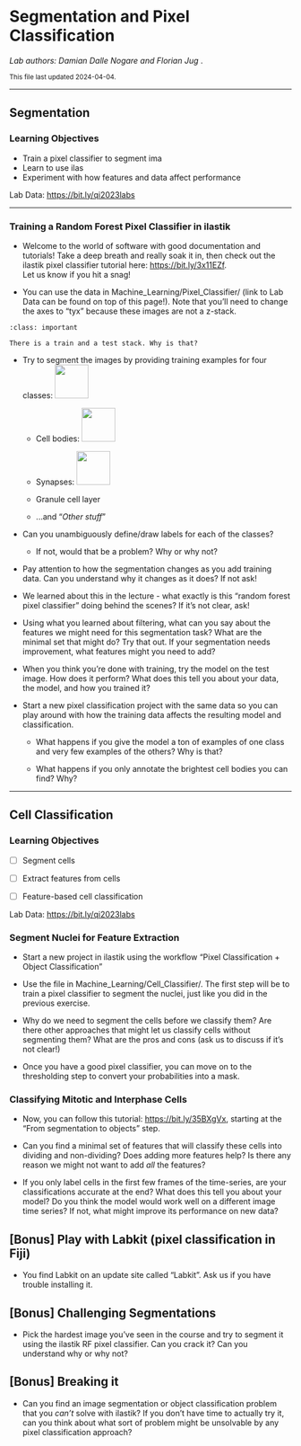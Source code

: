 # Segmentation and Pixel Classification 

*Lab authors: Damian Dalle Nogare and Florian Jug* . 

<small>This file last updated 2024-04-04.</small>

---

## **Segmentation** 

### Learning Objectives

- Train a pixel classifier to segment ima
- Learn to use ilas
- Experiment with how features and data affect performance

Lab Data: [<u>https://bit.ly/qi2023labs</u>](https://bit.ly/qi2023labs)

---

### Training a Random Forest Pixel Classifier in ilastik

- Welcome to the world of software with good documentation and
  tutorials! Take a deep breath and really soak it in, then check out
  the ilastik pixel classifier tutorial here:
  [<u>https://bit.ly/3x11EZf</u>](https://bit.ly/3x11EZf).  
  Let us know if you hit a snag!

- You can use the data in Machine_Learning/Pixel_Classifier/ (link to
  Lab Data can be found on top of this page!). Note that you’ll need to
  change the axes to “tyx” because these images are not a z-stack.

```{admonition} Question
:class: important

There is a train and a test stack. Why is that?
 ```

- Try to segment the images by providing training examples for four
  classes: 
  <img src="images/lab04/image1.png" height="60px" />

  - Cell bodies: 
    <img src="images/lab04/image2.png" height="60px" />

  - Synapses: <img src="images/lab04/image3.png" height="60px" />

  - Granule cell layer

  - ...and “*Other stuff*”

- Can you unambiguously define/draw labels for each of the classes?  
  - If not, would that be a problem? Why or why not?

- Pay attention to how the segmentation changes as you add training
  data. Can you understand why it changes as it does? If not ask!

- We learned about this in the lecture - what exactly is this “random
  forest pixel classifier” doing behind the scenes? If it’s not clear,
  ask!

- Using what you learned about filtering, what can you say about the
  features we might need for this segmentation task? What are the
  minimal set that might do? Try that out. If your segmentation needs
  improvement, what features might you need to add?

- When you think you’re done with training, try the model on the test
  image. How does it perform? What does this tell you about your data,
  the model, and how you trained it?

- Start a new pixel classification project with the same data so you can
  play around with how the training data affects the resulting model and
  classification.

  - What happens if you give the model a ton of examples of one class
    and very few examples of the others? Why is that?

  - What happens if you only annotate the brightest cell bodies you can
    find? Why?

---

## **Cell Classification** 

### Learning Objectives

- [ ] Segment cells

- [ ] Extract features from cells

- [ ] Feature-based cell classification

Lab Data: [<u>https://bit.ly/qi2023labs</u>](https://bit.ly/qi2023labs)

### Segment Nuclei for Feature Extraction

- Start a new project in ilastik using the workflow “Pixel
  Classification + Object Classification”

- Use the file in Machine_Learning/Cell_Classifier/. The first step will
  be to train a pixel classifier to segment the nuclei, just like you
  did in the previous exercise.

- Why do we need to segment the cells before we classify them? Are there
  other approaches that might let us classify cells without segmenting
  them? What are the pros and cons (ask us to discuss if it’s not
  clear!)

- Once you have a good pixel classifier, you can move on to the
  thresholding step to convert your probabilities into a mask.

### Classifying Mitotic and Interphase Cells

- Now, you can follow this tutorial:
  [<u>https://bit.ly/35BXgVx</u>](https://bit.ly/35BXgVx), starting at
  the “From segmentation to objects” step.

- Can you find a minimal set of features that will classify these cells
  into dividing and non-dividing? Does adding more features help? Is
  there any reason we might not want to add *all* the features?

- If you only label cells in the first few frames of the time-series,
  are your classifications accurate at the end? What does this tell you
  about your model? Do you think the model would work well on a
  different image time series? If not, what might improve its
  performance on new data?

##  **\[Bonus\] Play with Labkit (pixel classification in Fiji)**

- You find Labkit on an update site called “Labkit”. Ask us if you have
  trouble installing it.

## **\[Bonus\] Challenging Segmentations**

- Pick the hardest image you’ve seen in the course and try to segment it
  using the ilastik RF pixel classifier. Can you crack it? Can you
  understand why or why not?

## **\[Bonus\] Breaking it**

- Can you find an image segmentation or object classification problem
  that you *can’t* solve with ilastik? If you don’t have time to
  actually try it, can you think about what sort of problem might be
  unsolvable by any pixel classification approach?
